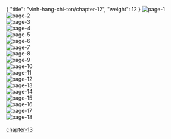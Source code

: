 { "title": "vinh-hang-chi-ton/chapter-12", "weight": 12 }
<img src="vinh-hang-chi-ton_0012_01-82cd4e5fe06e1181f7c3f0bdb5326ec7.webp" alt="page-1" origin="https://1.bp.blogspot.com/-GNb_tGrnuLs/WNjv3n6HrrI/AAAAAAAAAvU/reZh9cFoAAYjKpUkB_TwodiqENMhI3SQACLcB/s0/1.jpg"><br/>
<img src="vinh-hang-chi-ton_0012_02-61af10c44145b9d9263ec95240e03d7e.webp" alt="page-2" origin="https://1.bp.blogspot.com/-5e8DeE5PAy8/WNjv5y8gjQI/AAAAAAAAAv4/uHnw7mDJv6g76LOhao7aEuk5Xt_6pudXQCLcB/s0/2.jpg"><br/>
<img src="vinh-hang-chi-ton_0012_03-d85e8d290a962f2ef5d6c0f5c188ba28.webp" alt="page-3" origin="https://1.bp.blogspot.com/-Mc6b9jEGXO4/WNjv6PP-plI/AAAAAAAAAv8/Wp5MER9Iy7A12uQqrrCOJJLFGaI-i_rIwCLcB/s0/3.jpg"><br/>
<img src="vinh-hang-chi-ton_0012_04-3c4bee15211c437db20fb5ee7c00a781.webp" alt="page-4" origin="https://1.bp.blogspot.com/-r746XzRQQTs/WNjv6sGNuyI/AAAAAAAAAwE/8kC9ugsbsL8U1WuKp_6BIb-gBllUV_gFgCLcB/s0/4.jpg"><br/>
<img src="vinh-hang-chi-ton_0012_05-e7a50c7154e852c806482f66d8017467.webp" alt="page-5" origin="https://1.bp.blogspot.com/-1yM5KZwzL8s/WNjv63MyT7I/AAAAAAAAAwI/Nv6jn8m-C3MeAc537z4kjh9EbS9Tq9RsQCLcB/s0/5.jpg"><br/>
<img src="vinh-hang-chi-ton_0012_06-628e22c2b3c285c2a9c2027412ecb0b5.webp" alt="page-6" origin="https://1.bp.blogspot.com/-ddpe4VGCifI/WNjv7Hzq0wI/AAAAAAAAAwM/RPFJXKfcCjgngw372HmHYtiIERcND4OwACLcB/s0/6.jpg"><br/>
<img src="vinh-hang-chi-ton_0012_07-fe352c120d3d3d2eacdbc82b52571eb2.webp" alt="page-7" origin="https://1.bp.blogspot.com/-BYTBTN3UuoM/WNjv7WoHvLI/AAAAAAAAAwQ/nvm3Ydo1IboJv79Al9jXlbKonTM1Nks8ACLcB/s0/7.jpg"><br/>
<img src="vinh-hang-chi-ton_0012_08-14932b72c053f8ec966f551d04359de4.webp" alt="page-8" origin="https://1.bp.blogspot.com/-M5sTSVzOUVI/WNjv7mUWzzI/AAAAAAAAAwU/dlnsUKwgedgdnEos7QTwwKToARJc3JOFQCLcB/s0/8.jpg"><br/>
<img src="vinh-hang-chi-ton_0012_09-a3e0f694e9b1f15c3dbdf787f117a912.webp" alt="page-9" origin="https://1.bp.blogspot.com/-0--h29NSojc/WNjv7uEgyJI/AAAAAAAAAwY/1DmgXzZIHtwu5XKnxEESg-mPjcahsihEACLcB/s0/9.jpg"><br/>
<img src="vinh-hang-chi-ton_0012_10-25ba499d2b8efbcd940c7635803d753f.webp" alt="page-10" origin="https://1.bp.blogspot.com/-dP6flxefMmI/WNjv31zEJvI/AAAAAAAAAvY/Q1ai_06AXWY8X7gc_g1iytqY54jK9CJ2QCLcB/s0/10.jpg"><br/>
<img src="vinh-hang-chi-ton_0012_11-630bc55f634ab842e6827400ace8e063.webp" alt="page-11" origin="https://1.bp.blogspot.com/-UdD5uQWsJlo/WNjv4IMiRfI/AAAAAAAAAvc/ea90SGFupQUTkcE5ItFr8N-2ew5zQ_NFgCLcB/s0/11.jpg"><br/>
<img src="vinh-hang-chi-ton_0012_12-2d214ac09827be1a35a545980a05bbde.webp" alt="page-12" origin="https://1.bp.blogspot.com/-QkWj0oY4Tck/WNjv4cYgb9I/AAAAAAAAAvg/jZZ4FTu89UQtSXYbyKaTXk2FRGj0pWN-wCLcB/s0/12.jpg"><br/>
<img src="vinh-hang-chi-ton_0012_13-421f8b71ffea6b7278b892d40cea6244.webp" alt="page-13" origin="https://1.bp.blogspot.com/-mm5LybL1N-E/WNjv4bKV_gI/AAAAAAAAAvk/b5PPWS7vNJAiMQ5xZYM7lZr1W2WFJg3zACLcB/s0/13.jpg"><br/>
<img src="vinh-hang-chi-ton_0012_14-8b7f4c23a5b29c68e2b52da3de799223.webp" alt="page-14" origin="https://1.bp.blogspot.com/-X3OoPfPFCyE/WNjv4z-sqyI/AAAAAAAAAvo/yn9ZLPdgKig8g1Gr2Qfl0--q0VpYqe1DgCLcB/s0/14.jpg"><br/>
<img src="vinh-hang-chi-ton_0012_15-cae1091cf5a1883351df009d2833558e.webp" alt="page-15" origin="https://1.bp.blogspot.com/-HQJYHMMVe1Y/WNjv47ghmKI/AAAAAAAAAvs/BFoNH65h-rcgO1uIs9SzKkwhwxcy3-suwCLcB/s0/15.jpg"><br/>
<img src="vinh-hang-chi-ton_0012_16-1508bcd5310e972f385b28831f223c1d.webp" alt="page-16" origin="https://1.bp.blogspot.com/-aK1CElI1p6o/WNjv5PQ0oDI/AAAAAAAAAvw/PFpbF35Zl8QoZXsO0rXiIPcn96b4UsEcACLcB/s0/16.jpg"><br/>
<img src="vinh-hang-chi-ton_0012_17-b87329a4a5129d8e772677bd5c3acfbe.webp" alt="page-17" origin="https://1.bp.blogspot.com/-aIdeM5W5Fxg/WNjv6aipo5I/AAAAAAAAAwA/d9Duvl94jy8QIMddI3n13XimpTIX7M1owCLcB/s0/17.jpg"><br/>
<img src="vinh-hang-chi-ton_0012_18-4fcb71ce0ec115562e879390a59b3caa.webp" alt="page-18" origin="https://1.bp.blogspot.com/-fS4WPqQR4z8/WNjv5odUG5I/AAAAAAAAAv0/Q2rh1nk0ZmcWCbsdxOUDF1OZU1BuHxXwQCLcB/s0/18.jpg"><br/>
<br/><a class="nextchap" href="/vinh-hang-chi-ton/chapter-13">chapter-13</a>
